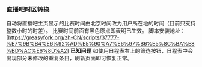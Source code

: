 ### 直播吧时区转换
自动将直播吧主页显示的比赛时间由北京时间改为用户所在地的时间（目前只支持整数小时的时差）。
比赛时间前面有黑色原点即表明已生效。
脚本安装地址：[https://greasyfork.org/zh-CN/scripts/37777-%E7%9B%B4%E6%92%AD%E5%90%A7%E6%97%B6%E5%8C%BA%E8%BD%AC%E6%8D%A2]
**已知问题**
如使用日程表右上的筛选按钮，日程表中会出现部分未修改的重复条目，刷新页面即可恢复正常。